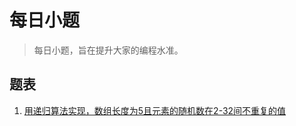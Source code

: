 # 每日小题

> 每日小题，旨在提升大家的编程水准。


## 题表

1.  [用递归算法实现，数组长度为5且元素的随机数在2-32间不重复的值](https://github.com/guokangf/Daily/issues/1)
